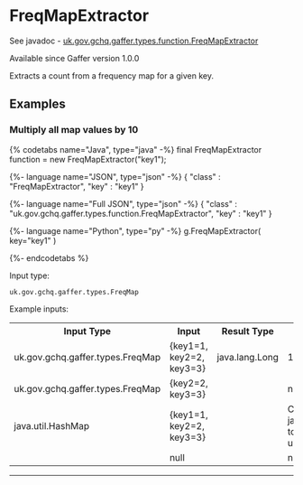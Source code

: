 # FreqMapExtractor
See javadoc - [uk.gov.gchq.gaffer.types.function.FreqMapExtractor](ref://../../javadoc/gaffer/uk/gov/gchq/gaffer/types/function/FreqMapExtractor.html)

Available since Gaffer version 1.0.0

Extracts a count from a frequency map for a given key.

## Examples

### Multiply all map values by 10


{% codetabs name="Java", type="java" -%}
final FreqMapExtractor function = new FreqMapExtractor("key1");

{%- language name="JSON", type="json" -%}
{
  "class" : "FreqMapExtractor",
  "key" : "key1"
}

{%- language name="Full JSON", type="json" -%}
{
  "class" : "uk.gov.gchq.gaffer.types.function.FreqMapExtractor",
  "key" : "key1"
}

{%- language name="Python", type="py" -%}
g.FreqMapExtractor( 
  key="key1" 
)

{%- endcodetabs %}

Input type:

```
uk.gov.gchq.gaffer.types.FreqMap
```

Example inputs:
<table style="display: block;">
<tr><th>Input Type</th><th>Input</th><th>Result Type</th><th>Result</th></tr>
<tr><td>uk.gov.gchq.gaffer.types.FreqMap</td><td>{key1=1, key2=2, key3=3}</td><td>java.lang.Long</td><td>1</td></tr>
<tr><td>uk.gov.gchq.gaffer.types.FreqMap</td><td>{key2=2, key3=3}</td><td></td><td>null</td></tr>
<tr><td>java.util.HashMap</td><td>{key1=1, key2=2, key3=3}</td><td></td><td>ClassCastException: java.util.HashMap cannot be cast to uk.gov.gchq.gaffer.types.FreqMap</td></tr>
<tr><td></td><td>null</td><td></td><td>null</td></tr>
</table>

-----------------------------------------------

